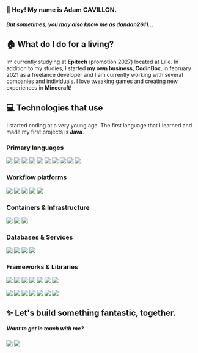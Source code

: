 ### 👋  Hey! My name is Adam CAVILLON.
##### But sometimes, you may also know me as dandan2611...

## 🏠 What do I do for a living?
Im currently studying at **Epitech** (promotion 2027) located at Lille. In addition to my studies, I started **my own business, CodinBox**, in february 2021 as a freelance developer and I am currently working with several companies and individuals.
I love tweaking games and creating new experiences in **Minecraft**!

## 💻 Technologies that use
I started coding at a very young age. The first language that I learned and made my first projects is **Java**.

### Primary languages
![](https://img.shields.io/badge/Java-000000?style=for-the-badge&logo=openjdk&logoColor=white) ![](https://img.shields.io/badge/C-000000?style=for-the-badge&logo=c&logoColor=white) ![](https://img.shields.io/badge/HTML5-000000?style=for-the-badge&logo=html5&logoColor=white) ![](https://img.shields.io/badge/CSS3-000000?style=for-the-badge&logo=css3&logoColor=white) ![](https://img.shields.io/badge/JavaScript-000000?style=for-the-badge&logo=javascript&logoColor=white) ![](https://img.shields.io/badge/TypeScript-000000?style=for-the-badge&logo=typescript&logoColor=white) ![](https://img.shields.io/badge/PHP-000000?style=for-the-badge&logo=php&logoColor=white) ![](https://img.shields.io/badge/Rust-000000?style=for-the-badge&logo=rust&logoColor=white) ![](https://img.shields.io/badge/Bash-000000?style=for-the-badge&logo=bash&logoColor=white) ![](https://img.shields.io/badge/Python-000000?style=for-the-badge&logo=python&logoColor=white) 

### Workflow platforms
![](https://img.shields.io/badge/GitHub%20Actions-000000?style=for-the-badge&logo=github&logoColor=white) ![](https://img.shields.io/badge/GitLab%20CI/CD-000000?style=for-the-badge&logo=gitlab&logoColor=white) ![](https://img.shields.io/badge/Jenkins-000000?style=for-the-badge&logo=Jenkins&logoColor=white) ![](https://img.shields.io/badge/Jira-000000?style=for-the-badge&logo=Jira&logoColor=white) ![](https://img.shields.io/badge/TeamCity-000000?style=for-the-badge&logo=TeamCity&logoColor=white)

### Containers & Infrastructure

![](https://img.shields.io/badge/Docker-000000?style=for-the-badge&logo=docker&logoColor=white) ![](https://img.shields.io/badge/Kubernetes-000000?style=for-the-badge&logo=kubernetes&logoColor=white) ![](https://img.shields.io/badge/Cloudflare-000000?style=for-the-badge&logo=cloudflare&logoColor=white)

### Databases & Services

![](https://img.shields.io/badge/MySQL-000000?style=for-the-badge&logo=mysql&logoColor=white) ![](https://img.shields.io/badge/PostgreSQL-000000?style=for-the-badge&logo=postgresql&logoColor=white) ![](https://img.shields.io/badge/Redis-000000?style=for-the-badge&logo=redis&logoColor=white) ![](https://img.shields.io/badge/RabbitMQ-000000?style=for-the-badge&logo=rabbitmq&logoColor=white)

### Frameworks & Libraries

![](https://img.shields.io/badge/Bukkit-000000?style=for-the-badge) ![](https://img.shields.io/badge/Spigot-000000?style=for-the-badge) ![](https://img.shields.io/badge/Paper-000000?style=for-the-badge) ![](https://img.shields.io/badge/Forge-000000?style=for-the-badge) ![](https://img.shields.io/badge/BungeeCord-000000?style=for-the-badge) ![](https://img.shields.io/badge/Velocity-000000?style=for-the-badge) ![](https://img.shields.io/badge/Sponge-000000?style=for-the-badge)

![](https://img.shields.io/badge/Vue-000000?style=for-the-badge&logo=vue.js&logoColor=white) ![](https://img.shields.io/badge/Laravel-000000?style=for-the-badge&logo=laravel&logoColor=white) ![](https://img.shields.io/badge/Tailwind-000000?style=for-the-badge&logo=tailwindcss&logoColor=white) ![](https://img.shields.io/badge/Node-000000?style=for-the-badge&logo=node.js&logoColor=white) ![](https://img.shields.io/badge/Electron-000000?style=for-the-badge&logo=electron&logoColor=white) ![](https://img.shields.io/badge/Spring-000000?style=for-the-badge&logo=spring&logoColor=white) ![](https://img.shields.io/badge/Nuxt-000000?style=for-the-badge&logo=nuxt.js&logoColor=white)

## ✨ Let's build something fantastic, together.
##### Want to get in touch with me?
[![](https://img.shields.io/badge/Twitter-000000?style=for-the-badge&logo=twitter&logoColor=white)](https://twitter.com/dandan2611FR) [![](https://img.shields.io/badge/LinkedIn-000000?style=for-the-badge&logo=linkedin&logoColor=white)](https://www.linkedin.com/in/adam-cavillon/)
